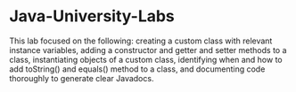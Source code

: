 # Java-University-Labs
This lab focused on the following: creating a custom class with relevant instance variables, adding a constructor and getter and setter methods to a class, instantiating objects of a custom class, identifying when and how to add toString() and equals() method to a class, and documenting code thoroughly to generate clear Javadocs.
